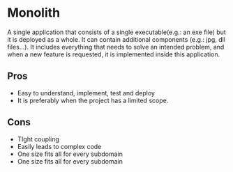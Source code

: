 # Monolith


A single application that consists of a single executable(e.g.: an exe file) but it is deployed as a whole. It can contain additional components (e.g.: jpg, dll files...).
It includes everything that needs to solve an intended problem, and when a new feature is requested, it is implemented inside this application. 

## Pros
- Easy to understand, implement, test and deploy
- It is preferably when the project has a limited scope. 

## Cons
- TIght coupling
- Easily leads to complex code
- One size fits all for every subdomain
- One size fits all for every subdomain

